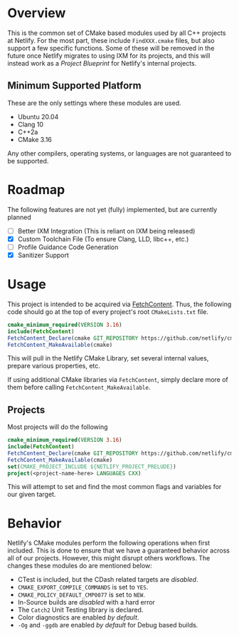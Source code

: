 # Overview

This is the common set of CMake based modules used by all C++ projects at
Netlify. For the most part, these include `FindXXX.cmake` files, but also
support a few specific functions. Some of these will be removed in the future
once Netlify migrates to using IXM for its projects, and this will instead work
as a _Project Blueprint_ for Netlify's internal projects.

## Minimum Supported Platform

These are the only settings where these modules are used.

 * Ubuntu 20.04
 * Clang 10
 * C++2a
 * CMake 3.16

Any other compilers, operating systems, or languages are not guaranteed to be
supported.

# Roadmap

The following features are not yet (fully) implemented, but are currently planned

 * [ ] Better IXM Integration (This is reliant on IXM being released)
 * [x] Custom Toolchain File (To ensure Clang, LLD, libc++, etc.)
 * [ ] Profile Guidance Code Generation
 * [x] Sanitizer Support

# Usage

This project is intended to be acquired via [FetchContent][1]. Thus, the
following code should go at the top of every project's root `CMakeLists.txt`
file.

```cmake
cmake_minimum_required(VERSION 3.16)
include(FetchContent)
FetchContent_Declare(cmake GIT_REPOSITORY https://github.com/netlify/cmake GIT_TAG main)
FetchContent_MakeAvailable(cmake)
```

This will pull in the Netlify CMake Library, set several internal values,
prepare various properties, etc.

If using additional CMake libraries via `FetchContent`, simply declare more
of them before calling `FetchContent_MakeAvailable`.

## Projects

Most projects will do the following

```cmake
cmake_minimum_required(VERSION 3.16)
include(FetchContent)
FetchContent_Declare(cmake GIT_REPOSITORY https://github.com/netlify/cmake GIT_TAG main)
FetchContent_MakeAvailable(cmake)
set(CMAKE_PROJECT_INCLUDE ${NETLIFY_PROJECT_PRELUDE})
project(<project-name-here> LANGUAGES CXX)
```

This will attempt to set and find the most common flags and variables for
our given target.

# Behavior

Netlify's CMake modules perform the following operations when first included.
This is done to ensure that we have a guaranteed behavior across all of our
projects. However, this might disrupt others workflows. The changes these
modules do are mentioned below:

 * CTest is included, but the CDash related targets are _disabled_.
 * `CMAKE_EXPORT_COMPILE_COMMANDS` is set to `YES`.
 * `CMAKE_POLICY_DEFAULT_CMP0077` is set to `NEW`.
 * In-Source builds are _disabled_ with a hard error
 * The `Catch2` Unit Testing library is declared.
 * Color diagnostics are enabled _by default_.
 * `-Og` and `-ggdb` are enabled _by default_ for Debug based builds.

[1]: https://cmake.org/cmake/help/latest/module/FetchContent.html
